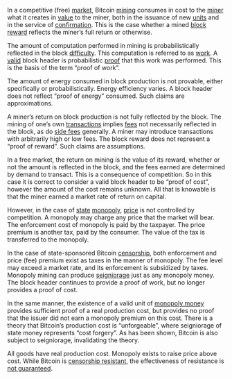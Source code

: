 In a competitive (free) [market](Glossary#market), Bitcoin [mining](Glossary#mine) consumes in cost to the [miner](Glossary#miner) what it creates in [value](Glossary#value) to the miner, both in the issuance of new [units](Glossary#unit) and in the service of [confirmation](Glossary#confirmation). This is the case whether a mined [block](Glossary#block) [reward](Glossary#reward) reflects the miner’s full return or otherwise.

The amount of computation performed in mining is probabilistically reflected in the block [difficulty](Glossary#difficulty). This computation is referred to as [work](Glossary#work). A [valid](Glossary#validity) block header is probabilistic [proof](Glossary#proof) that this work was performed. This is the basis of the term “proof of work”.

The amount of energy consumed in block production is not provable, either specifically or probabilistically. Energy efficiency varies. A block header does not reflect “proof of energy” consumed. Such claims are approximations.

A miner’s return on block production is not fully reflected by the block. The mining of one’s own [transactions](Glossary#transaction) implies [fees](Glossary#fee) not necessarily reflected in the block, as do [side fees](Side-Fee-Fallacy) generally. A miner may introduce transactions with arbitrarily high or low fees. The block reward does not represent a “proof of reward”. Such claims are assumptions.

In a free market, the return on mining is the value of its reward, whether or not the amount is reflected in the block, and the fees earned are determined by demand to transact. This is a consequence of competition. So in this case it is correct to consider a valid block header to be “proof of cost”, however the amount of the cost remains unknown. All that is knowable is that the miner earned a market rate of return on capital.

However, in the case of [state](Glossary#state) [monopoly](https://mises.org/library/man-economy-and-state-power-and-market/html/pp/1054), [price](Glossary#price) is not controlled by competition. A monopoly may charge any price that the market will bear. The enforcement cost of monopoly is paid by the taxpayer. The price premium is another tax, paid by the consumer. The value of the tax is transferred to the monopoly.

In the case of state-sponsored Bitcoin [censorship](Glossary#censorship), both enforcement and price (fee) premium exist as taxes in the manner of monopoly. The fee level may exceed a market rate, and its enforcement is subsidized by taxes. Monopoly mining can produce [seigniorage](https://en.wikipedia.org/wiki/Seigniorage) just as any monopoly money. The block header continues to provide a proof of work, but no longer provides a proof of cost.

In the same manner, the existence of a valid unit of [monopoly money](Money-Taxonomy) provides sufficient proof of a real production cost, but provides no proof that the issuer did not earn a monopoly premium on this cost. There is a theory that Bitcoin’s production cost is “unforgeable”, where seigniorage of state money represents “cost forgery”. As has been shown, Bitcoin is also subject to seigniorage, invalidating the theory.

All goods have real production cost. Monopoly exists to raise price above cost. While Bitcoin is [censorship resistant](Censorship-Resistance-Property), the effectiveness of resistance is [not guaranteed](Axiom-of-Resistance).